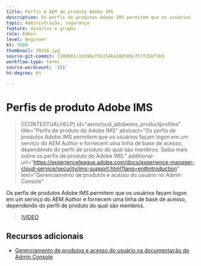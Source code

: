 ```yaml
---
title: Perfis e AEM de produto Adobe IMS
description: Os perfis de produtos Adobe IMS permitem que os usuários façam logon em um serviço do AEM Author e fornecem uma linha de base de acesso, dependendo do perfil de produto do qual são membros.
topic: Administração, segurança
feature: Usuários e grupos
role: Admin
level: Beginner
kt: 5000
thumbnail: 39156.jpg
source-git-commit: 7200601c1b59bef5b1546a100589c757f25bf365
workflow-type: tm+mt
source-wordcount: '151'
ht-degree: 6%

---
```



# Perfis de produto Adobe IMS

>[!CONTEXTUALHELP]
>id="aemcloud_adobeims_productprofiles"
>title="Perfis de produto do Adobe IMS"
>abstract="Os perfis de produtos Adobe IMS permitem que os usuários façam logon em um serviço do AEM Author e fornecem uma linha de base de acesso, dependendo do perfil de produto do qual são membros. Saiba mais sobre os perfis de produto do Adobe IMS."
>additional-url="https://experienceleague.adobe.com/docs/experience-manager-cloud-service/security/ims-support.html?lang=en#introduction" text="Gerenciamento de produtos e acesso do usuário no Admin Console"

Os perfis de produtos Adobe IMS permitem que os usuários façam logon em um serviço do AEM Author e fornecem uma linha de base de acesso, dependendo do perfil de produto do qual são membros.

>[!VIDEO](https://video.tv.adobe.com/v/39156/?quality=12&learn=on)

## Recursos adicionais

+ [Gerenciamento de produtos e acesso do usuário na documentação do Admin Console](https://experienceleague.adobe.com/docs/experience-manager-cloud-service/security/ims-support.html#managing-products-and-user-access-in-admin-console)

